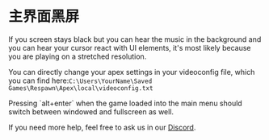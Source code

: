 # 主界面黑屏

If you screen stays black but you can hear the music in the background and you can hear your cursor react with UI elements, it's most likely because you are playing on a stretched resolution.

You can directly change your apex settings in your videoconfig file, which you can find here:`C:\Users\YourName\Saved Games\Respawn\Apex\local\videoconfig.txt`

Pressing \`alt+enter\` when the game loaded into the main menu should switch between windowed and fullscreen as well.

If you need more help, feel free to ask us in our [Discord](https://discord.gg/R5Reloaded).


